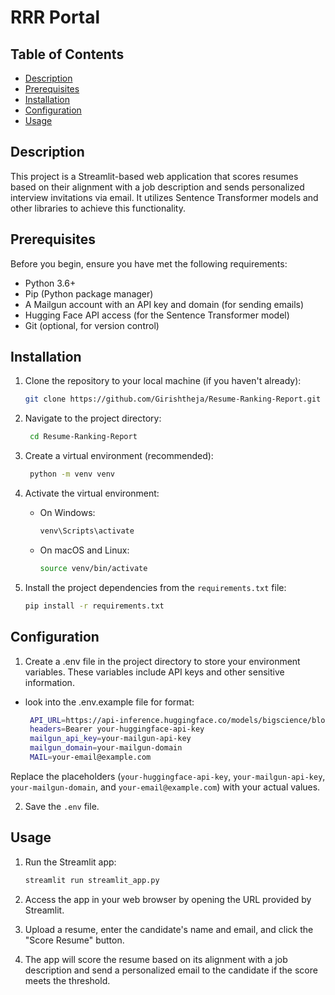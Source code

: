 # RRR Portal

<!-- ![GitHub license](https://img.shields.io/badge/license-MIT-blue.svg) -->

## Table of Contents

- [Description](#description)
- [Prerequisites](#prerequisites)
- [Installation](#installation)
- [Configuration](#configuration)
- [Usage](#usage)
<!-- - [Contributing](#contributing)
- [License](#license) -->

## Description

This project is a Streamlit-based web application that scores resumes based on their alignment with a job description and sends personalized interview invitations via email. It utilizes Sentence Transformer models and other libraries to achieve this functionality.

## Prerequisites

Before you begin, ensure you have met the following requirements:

- Python 3.6+
- Pip (Python package manager)
- A Mailgun account with an API key and domain (for sending emails)
- Hugging Face API access (for the Sentence Transformer model)
- Git (optional, for version control)

## Installation

1. Clone the repository to your local machine (if you haven't already):

   ```bash
   git clone https://github.com/Girishtheja/Resume-Ranking-Report.git
2. Navigate to the project directory:
 
   ```bash
    cd Resume-Ranking-Report
3. Create a virtual environment (recommended):
   ```bash
    python -m venv venv
4. Activate the virtual environment:

   - On Windows:
       ```bash
       venv\Scripts\activate
    
   - On macOS and Linux:
       ```bash
       source venv/bin/activate

5. Install the project dependencies from the `requirements.txt` file:
   ```bash
   pip install -r requirements.txt


## Configuration
1. Create a .env file in the project directory to store your environment variables. These variables include API keys and other sensitive information.

- look into the .env.example file for format:
   ```bash
    API_URL=https://api-inference.huggingface.co/models/bigscience/bloom
    headers=Bearer your-huggingface-api-key
    mailgun_api_key=your-mailgun-api-key
    mailgun_domain=your-mailgun-domain
    MAIL=your-email@example.com

Replace the placeholders (`your-huggingface-api-key`, `your-mailgun-api-key`, `your-mailgun-domain`, and `your-email@example.com`) with your actual values.

2. Save the `.env` file.

## Usage

1. Run the Streamlit app:

    ```bash
    streamlit run streamlit_app.py

2. Access the app in your web browser by opening the URL provided by Streamlit.
3. Upload a resume, enter the candidate's name and email, and click the "Score Resume" button.
4. The app will score the resume based on its alignment with a job description and send a personalized email to the candidate if the score meets the threshold.


